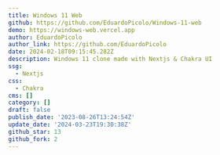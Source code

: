 ```yaml
---
title: Windows 11 Web
github: https://github.com/EduardoPicolo/Windows-11-web
demo: https://windows-web.vercel.app
author: EduardoPicolo
author_link: https://github.com/EduardoPicolo
date: 2024-02-18T09:15:45.282Z
description: Windows 11 clone made with Nextjs & Chakra UI
ssg:
  - Nextjs
css:
  - Chakra
cms: []
category: []
draft: false
publish_date: '2023-08-26T13:24:54Z'
update_date: '2024-03-23T19:30:38Z'
github_star: 13
github_fork: 2
---
```

